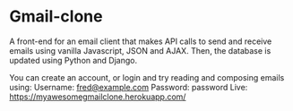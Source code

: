 # Gmail-clone
A front-end for an email client that makes API calls to send and receive emails using vanilla Javascript, JSON and AJAX. Then, the database is updated using Python and Django.

You can create an account, or login and try reading and composing emails using:
Username: fred@example.com
Password: password
Live: https://myawesomegmailclone.herokuapp.com/